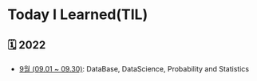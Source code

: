 # Today I Learned(TIL)
## 🗓 2022
- [9월 (09.01 ~ 09.30)](https://github.com/Yn-Jy/TIL/blob/main/MyTIL/202209.md): DataBase, DataScience, Probability and Statistics
